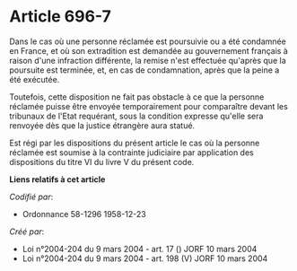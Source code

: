 # Article 696-7

Dans le cas où une personne réclamée est poursuivie ou a été condamnée en France, et où son extradition est demandée au
gouvernement français à raison d'une infraction différente, la remise n'est effectuée qu'après que la poursuite est terminée,
et, en cas de condamnation, après que la peine a été exécutée.

Toutefois, cette disposition ne fait pas obstacle à ce que la personne réclamée puisse être envoyée temporairement pour
comparaître devant les tribunaux de l'Etat requérant, sous la condition expresse qu'elle sera renvoyée dès que la justice
étrangère aura statué.

Est régi par les dispositions du présent article le cas où la personne réclamée est soumise à la contrainte judiciaire par
application des dispositions du titre VI du livre V du présent code.

**Liens relatifs à cet article**

_Codifié par_:

  - Ordonnance 58-1296 1958-12-23

_Créé par_:

  - Loi n°2004-204 du 9 mars 2004 - art. 17 () JORF 10 mars 2004
  - Loi n°2004-204 du 9 mars 2004 - art. 198 (V) JORF 10 mars 2004
